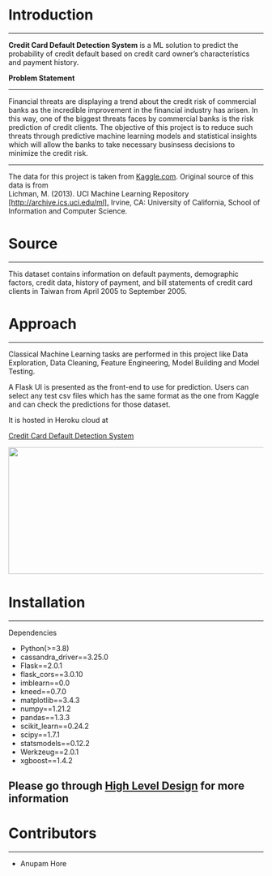 <h1>Introduction</h1>
<hr>
<strong>Credit Card Default Detection System</strong> is a ML solution to predict the probability of credit default based on credit card owner’s characteristics and payment history.

<div></div>

<strong>Problem Statement</strong>
<hr>
<div>Financial threats are displaying a trend about the credit risk of commercial banks as the incredible improvement in the financial industry has arisen. In this way, one of the biggest threats faces by commercial banks is the risk prediction of credit clients. The objective of this project is to reduce such threats through predictive machine learning models and statistical insights which will allow the banks to take necessary businsess decisions to minimize the credit risk.</div>
<hr>
The data  for this project is taken from <a href="https://www.kaggle.com/uciml/default-of-credit-card-clients-dataset" target='_blank'>Kaggle.com</a>. Original source of this data is from
<div>Lichman, M. (2013). UCI Machine Learning Repository <a href="http://archive.ics.uci.edu/ml" target="_blank">[http://archive.ics.uci.edu/ml].</a>  Irvine, CA: University of California, School of Information and Computer Science.</div>

<h1>Source</h1>
<hr>
This dataset contains information on default payments, demographic factors, credit data, history of payment, and bill statements of credit card clients in Taiwan from April 2005 to September 2005.


<h1>Approach</h1>
<hr>
Classical Machine Learning tasks are performed in this project like Data Exploration, Data Cleaning, Feature Engineering, Model Building and Model Testing.

A Flask UI is presented as the front-end to use for prediction. Users can select any test csv files which has the same format as the one from Kaggle and can check the predictions for those dataset.

It is hosted in Heroku cloud at 

<a href="https://credit-card-defauldetection.herokuapp.com/" target="_blank">Credit Card Default Detection System</a>

<img src="https://www.dropbox.com/s/4bim4be7j7002zw/predictmodel.png?raw=1" style="width:600px;height:250px"/>

<h1>Installation</h1>
<hr>
Dependencies
 <ul>
    <li>Python(>=3.8)</li>
    <li>cassandra_driver==3.25.0</li>
    <li>Flask==2.0.1</li>
    <li>flask_cors==3.0.10</li>
    <li>imblearn==0.0</li>
    <li>kneed==0.7.0</li>
    <li>matplotlib==3.4.3</li>
    <li>numpy==1.21.2</li>
    <li>pandas==1.3.3</li>
    <li>scikit_learn==0.24.2</li>
    <li>scipy==1.7.1</li>
    <li>statsmodels==0.12.2</li>
    <li>Werkzeug==2.0.1</li>
    <li>xgboost==1.4.2</li>
</ul>

<h2>Please go through <a href="https://drive.google.com/file/d/1LCuQAlMBKlEIa9V1RtiFMSyYDiAzgh8D/view?usp=sharing" target="_blank">High Level Design</a> for more information</h2>


<h1>Contributors</h1>
<hr>
<ul>
<li>Anupam Hore</li>
</ul>
